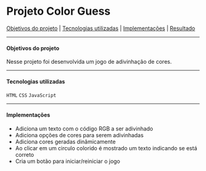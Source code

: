 # Projeto Color Guess


[Objetivos do projeto](#objetivos-do-projeto) | [Tecnologias utilizadas](#tecnologias-utilizadas) | [Implementações](#implementações) | [Resultado](#resultado)

---

#### Objetivos do projeto

Nesse projeto foi desenvolvida um jogo de adivinhação de cores.

---

#### Tecnologias utilizadas

`HTML`
`CSS`
`JavaScript`

---

#### Implementações

- Adiciona um texto com o código RGB a ser adivinhado
- Adiciona opções de cores para serem adivinhadas
- Adiciona cores geradas dinâmicamente
- Ao clicar em um circulo colorido é mostrado um texto indicando se está correto
- Cria um botão para iniciar/reiniciar o jogo
